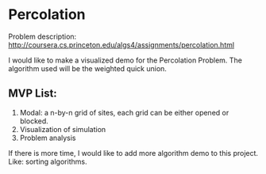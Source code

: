 # Percolation

Problem description: http://coursera.cs.princeton.edu/algs4/assignments/percolation.html

I would like to make a visualized demo for the Percolation Problem. The algorithm used will be the weighted quick union.

## MVP List:
1. Modal: a n-by-n grid of sites, each grid can be either opened or blocked.
2. Visualization of simulation
3. Problem analysis

If there is more time, I would like to add more algorithm demo to this project. Like: sorting algorithms.
